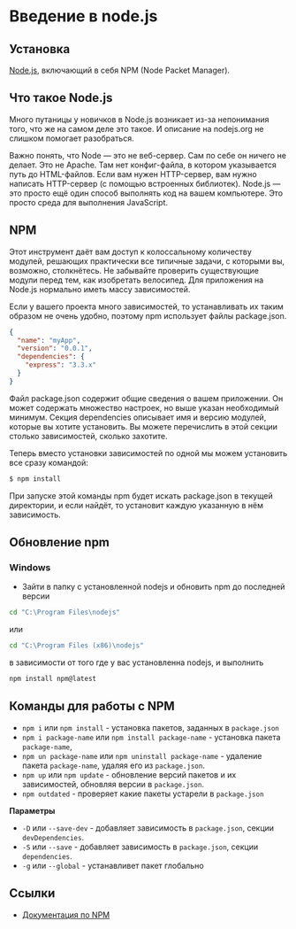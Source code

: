 # Введение в node.js

## Установка

[Node.js](http://nodejs.org/download/), включающий в себя NPM (Node Packet Manager).

## Что такое Node.js

Много путаницы у новичков в Node.js возникает из-за непонимания того, что же на самом деле это такое. И описание на nodejs.org не слишком помогает разобраться.

Важно понять, что Node — это не веб-сервер. Сам по себе он ничего не делает. Это не Apache. Там нет конфиг-файла, в котором указывается путь до HTML-файлов. Если вам нужен HTTP-сервер, вам нужно написать HTTP-сервер (с помощью встроенных библиотек). Node.js — это просто ещё один способ выполнять код на вашем компьютере. Это просто среда для выполнения JavaScript.

## NPM

Этот инструмент даёт вам доступ к колоссальному количеству модулей, решающих практически все типичные задачи, с которыми вы, возможно, столкнётесь. Не забывайте проверить существующие модули перед тем, как изобретать велосипед. Для приложения на Node.js нормально иметь массу зависимостей.

Если у вашего проекта много зависимостей, то устанавливать их таким образом не очень удобно, поэтому npm использует файлы package.json.

```json
{
  "name": "myApp",
  "version": "0.0.1",
  "dependencies": {
    "express": "3.3.x"
  }
}
```

Файл package.json содержит общие сведения о вашем приложении. Он может содержать множество настроек, но выше указан необходимый минимум. Секция dependencies описывает имя и версию модулей, которые вы хотите установить. Вы можете перечислить в этой секции столько зависимостей, сколько захотите.

Теперь вместо установки зависимостей по одной мы можем установить все сразу командой:

```bash
$ npm install
```

При запуске этой команды npm будет искать package.json в текущей директории, и если найдёт, то установит каждую указанную в нём зависимость.

## Обновление npm

### Windows

* Зайти в папку с установленной nodejs и обновить npm до последней версии

```bash
cd "C:\Program Files\nodejs"
```

или

```bash
cd "C:\Program Files (x86)\nodejs"
```

в зависимости от того где у вас установленна nodejs, и выполнить

```bash
npm install npm@latest
```

## Команды для работы с NPM

* `npm i` или `npm install` - установка пакетов, заданных в `package.json`
* `npm i package-name` или `npm install package-name` - установка пакета `package-name`,
* `npm un package-name` или `npm uninstall package-name` - удаление пакета `package-name`, удаляя его из `package.json`.
* `npm up` или `npm update` - обновление версий пакетов и их зависимостей, обновляя версии в `package.json`.
* `npm outdated` - проверяет какие пакеты устарели в `package.json`

**Параметры**

* `-D` или `--save-dev` - добавляет зависимость в `package.json`, секции `devDependencies`.
* `-S` или `--save` - добавляет зависимость в `package.json`, секции `dependencies`.
* `-g` или `--global` - устанавливет пакет глобально

## Ссылки

* [Документация по NPM](https://docs.npmjs.com/)
